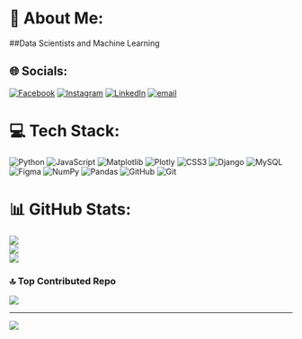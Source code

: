 # 💫 About Me:
##Data Scientists and Machine Learning<br>


## 🌐 Socials:
[![Facebook](https://img.shields.io/badge/Facebook-%231877F2.svg?logo=Facebook&logoColor=white)](https://facebook.com/https://www.facebook.com/share/1WTdZdPokK/) [![Instagram](https://img.shields.io/badge/Instagram-%23E4405F.svg?logo=Instagram&logoColor=white)](https://instagram.com/muhammad_omar_00) [![LinkedIn](https://img.shields.io/badge/LinkedIn-%230077B5.svg?logo=linkedin&logoColor=white)](https://linkedin.com/in/https://l.facebook.com/l.php?u=https%3A%2F%2Flinkedin.com%2Fin%2Fmuhammad-omar-515447317%3Ffbclid%3DIwZXh0bgNhZW0CMTAAYnJpZBExVVJib0VoNTd2Y1VVVkRlMwEe_c6bBZMloEXgnkNIbP7U5YBrvfLMOzhERhdiAldfmyvAEbG4UW45Z6-ULJg_aem_9JoZmOTfnBkiTX-7xDNjBQ&h=AT0hXDYE0-gn37EjwQr9crIc0v68evsTk_n7objDHAt2Yq6tbpQaaik29IfyTjfqOq8pLDwm5Q_BeY27MtHe7GBSqJ3i5NQyPLYylKeDOC6ebF1VN7cVFPpx4zQ188X_dOFO) [![email](https://img.shields.io/badge/Email-D14836?logo=gmail&logoColor=white)](mailto:omar386373@gmail.com) 

# 💻 Tech Stack:
![Python](https://img.shields.io/badge/python-3670A0?style=for-the-badge&logo=python&logoColor=ffdd54) ![JavaScript](https://img.shields.io/badge/javascript-%23323330.svg?style=for-the-badge&logo=javascript&logoColor=%23F7DF1E) ![Matplotlib](https://img.shields.io/badge/Matplotlib-%23ffffff.svg?style=for-the-badge&logo=Matplotlib&logoColor=black) ![Plotly](https://img.shields.io/badge/Plotly-%233F4F75.svg?style=for-the-badge&logo=plotly&logoColor=white) ![CSS3](https://img.shields.io/badge/css3-%231572B6.svg?style=for-the-badge&logo=css3&logoColor=white) ![Django](https://img.shields.io/badge/django-%23092E20.svg?style=for-the-badge&logo=django&logoColor=white) ![MySQL](https://img.shields.io/badge/mysql-4479A1.svg?style=for-the-badge&logo=mysql&logoColor=white) ![Figma](https://img.shields.io/badge/figma-%23F24E1E.svg?style=for-the-badge&logo=figma&logoColor=white) ![NumPy](https://img.shields.io/badge/numpy-%23013243.svg?style=for-the-badge&logo=numpy&logoColor=white) ![Pandas](https://img.shields.io/badge/pandas-%23150458.svg?style=for-the-badge&logo=pandas&logoColor=white) ![GitHub](https://img.shields.io/badge/github-%23121011.svg?style=for-the-badge&logo=github&logoColor=white) ![Git](https://img.shields.io/badge/git-%23F05033.svg?style=for-the-badge&logo=git&logoColor=white)
# 📊 GitHub Stats:
![](https://github-readme-stats.vercel.app/api?username=MuhammadOmar73&theme=dark&hide_border=false&include_all_commits=false&count_private=false)<br/>
![](https://nirzak-streak-stats.vercel.app/?user=MuhammadOmar73&theme=dark&hide_border=false)<br/>
![](https://github-readme-stats.vercel.app/api/top-langs/?username=MuhammadOmar73&theme=dark&hide_border=false&include_all_commits=false&count_private=false&layout=compact)

### 🔝 Top Contributed Repo
![](https://github-contributor-stats.vercel.app/api?username=MuhammadOmar73&limit=5&theme=dark&combine_all_yearly_contributions=true)

---
[![](https://visitcount.itsvg.in/api?id=MuhammadOmar73&icon=0&color=0)](https://visitcount.itsvg.in)

<!-- Proudly created with GPRM ( https://gprm.itsvg.in ) -->
